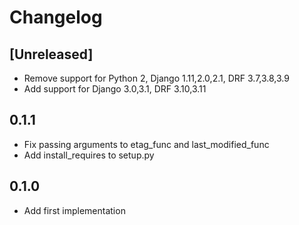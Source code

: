 # Changelog

## [Unreleased]
- Remove support for Python 2, Django 1.11,2.0,2.1, DRF 3.7,3.8,3.9
- Add support for Django 3.0,3.1, DRF 3.10,3.11

## 0.1.1
- Fix passing arguments to etag_func and last_modified_func
- Add install_requires to setup.py

## 0.1.0
- Add first implementation
